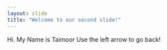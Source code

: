 ```yaml
---
layout: slide
title: "Welcome to our second slide!"
---
```

Hi. My Name is Taimoor
Use the left arrow to go back!